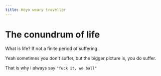 ```yaml
---
title: Heyo weary traveller 
---
```


# The conundrum of life
What is life? If not a finite period of suffering. 

Yeah sometimes you don't suffer, but the bigger picture is, you do suffer. 

That is why i always say ```"fuck it, we ball"```

